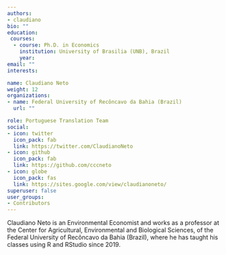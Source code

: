 ```yaml
---
authors:
- claudiano
bio: ""
education: 
 courses:
  - course: Ph.D. in Economics 
    institution: University of Brasilia (UNB), Brazil
    year: 
email: ""
interests:

name: Claudiano Neto 
weight: 12
organizations:
- name: Federal University of Recôncavo da Bahia (Brazil)
  url: ""

role: Portuguese Translation Team 
social:
- icon: twitter
  icon_pack: fab
  link: https://twitter.com/ClaudianoNeto
- icon: github
  icon_pack: fab
  link: https://github.com/cccneto 
- icon: globe
  icon_pack: fas
  link: https://sites.google.com/view/claudianoneto/ 
superuser: false
user_groups:
- Contributors
---
```


Claudiano Neto is an Environmental Economist and works as a professor at the Center for Agricultural, Environmental and Biological Sciences, of the Federal University of Recôncavo da Bahia (Brazil), where he has taught his classes using R and RStudio since 2019. 
